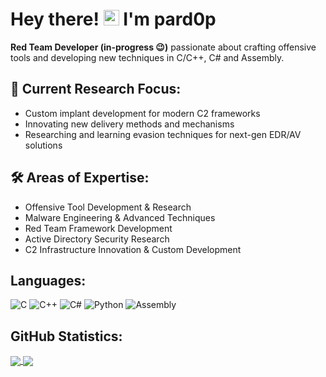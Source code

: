 # Hey there! <img src="https://media.giphy.com/media/hvRJCLFzcasrR4ia7z/giphy.gif" width="25px"> I'm pard0p

**Red Team Developer (in-progress 😉)** passionate about crafting offensive tools and developing new techniques in C/C++, C# and Assembly.

## 🔬 Current Research Focus:
- Custom implant development for modern C2 frameworks
- Innovating new delivery methods and mechanisms
- Researching and learning evasion techniques for next-gen EDR/AV solutions

## 🛠️ Areas of Expertise:
- Offensive Tool Development & Research
- Malware Engineering & Advanced Techniques
- Red Team Framework Development
- Active Directory Security Research
- C2 Infrastructure Innovation & Custom Development

## Languages:
![C](https://img.shields.io/badge/c-%2300599C.svg?style=for-the-badge&logo=c&logoColor=white)
![C++](https://img.shields.io/badge/c++-%2300599C.svg?style=for-the-badge&logo=c%2B%2B&logoColor=white)
![C#](https://img.shields.io/badge/c%23-%23239120.svg?style=for-the-badge&logo=c-sharp&logoColor=white)
![Python](https://img.shields.io/badge/python-3670A0?style=for-the-badge&logo=python&logoColor=ffdd54)
![Assembly](https://img.shields.io/badge/Assembly-654FF0?style=for-the-badge&logo=assemblyscript&logoColor=white)

## GitHub Statistics:
<a href="https://github.com/pard0p">
  <img align="center" src="https://github-readme-stats.vercel.app/api?username=pard0p&show_icons=true&theme=dark" />
</a>
<a href="https://github.com/pard0p">
  <img align="center" src="https://github-readme-stats.vercel.app/api/top-langs/?username=pard0p&layout=compact&theme=dark" />
</a>
